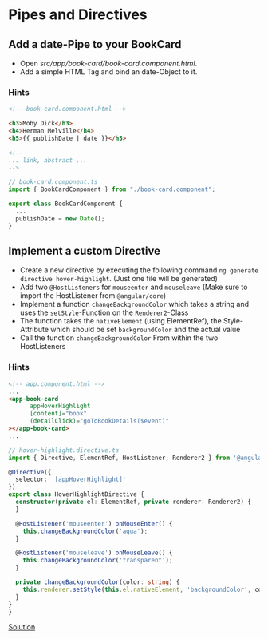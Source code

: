 # Pipes and Directives

## Add a date-Pipe to your BookCard
- Open _src/app/book-card/book-card.component.html_.
- Add a simple HTML Tag and bind an date-Object to it.

### Hints

  ```html
  <!-- book-card.component.html -->
  
  <h3>Moby Dick</h3>
  <h4>Herman Melville</h4>  
  <h5>{{ publishDate | date }}</h5>

  <!--
  ... link, abstract ...
  -->
  ```

```ts
// book-card.component.ts
import { BookCardComponent } from "./book-card.component";

export class BookCardComponent {
  ...
  publishDate = new Date();
}
```

## Implement a custom Directive
- Create a new directive by executing the following command `ng generate directive hover-highlight`. (Just one file will be generated)
- Add two `@HostListeners` for `mouseenter` and `mouseleave` (Make sure to import the HostListener from `@angular/core`)
- Implement a function `changeBackgroundColor` which takes a string and uses the `setStyle`-Function on the `Renderer2`-Class
- The function takes the `nativeElement` (using ElementRef), the Style-Attribute which should be set `backgroundColor` and the actual value
- Call the function `changeBackgroundColor` From within the two HostListeners

### Hints

  ```html
  <!-- app.component.html -->
...
<app-book-card
        appHoverHighlight
        [content]="book"
        (detailClick)="goToBookDetails($event)"
></app-book-card>
...
  ```

```ts
// hover-highlight.directive.ts
import { Directive, ElementRef, HostListener, Renderer2 } from '@angular/core';

@Directive({
  selector: '[appHoverHighlight]'
})
export class HoverHighlightDirective {
  constructor(private el: ElementRef, private renderer: Renderer2) {
  }

  @HostListener('mouseenter') onMouseEnter() {
    this.changeBackgroundColor('aqua');
  }

  @HostListener('mouseleave') onMouseLeave() {
    this.changeBackgroundColor('transparent');
  }

  private changeBackgroundColor(color: string) {
    this.renderer.setStyle(this.el.nativeElement, 'backgroundColor', color);
  }
}
}
```


[Solution](https://github.com/martinakraus/bookmonkey-client/commit/88ebc5d4d23168163c813c2f24e18600288c3c62)
